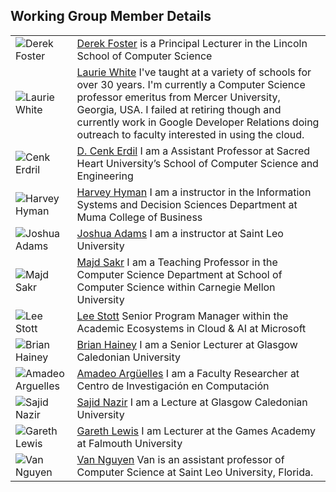 ## Working Group Member Details

|| |
| - | - |
| ![Derek Foster](https://raw.githubusercontent.com/cloudcomputingcurricula/Cloud-Computing-Curricula/master/Core/Profiles/Dfoster.jpg) | [Derek Foster](https://staff.lincoln.ac.uk/defoster) is a Principal Lecturer in the Lincoln School of Computer Science  |
|![Laurie White](https://raw.githubusercontent.com/cloudcomputingcurricula/Cloud-Computing-Curricula/master/Core/Profiles/LaurieW.jpg) |[Laurie White](https://laurie.dev/)  I've taught at a variety of schools for over 30 years.  I'm currently a Computer Science professor emeritus from Mercer University, Georgia, USA.  I failed at retiring though and currently work in Google Developer Relations doing  outreach to faculty interested in using the cloud. |
| ![Cenk Erdril](https://raw.githubusercontent.com/cloudcomputingcurricula/Cloud-Computing-Curricula/master/Core/Profiles/Erdil_Cenk.jpg) | [D. Cenk Erdil](https://www.sacredheart.edu/academics/schoolofcomputerscienceengineering/facultystaff/dcenkerdilphd/)  I am a Assistant Professor at Sacred Heart University’s School of Computer Science and Engineering |
| ![Harvey Hyman](https://raw.githubusercontent.com/cloudcomputingcurricula/Cloud-Computing-Curricula/master/Core/Profiles/hyman-harvey.jpg) |[Harvey Hyman](https://www.usf.edu/business/contacts/hyman-harvey.aspx) I am a instructor in the Information Systems and Decision Sciences Department at Muma College of Business|
|![Joshua Adams](https://raw.githubusercontent.com/cloudcomputingcurricula/Cloud-Computing-Curricula/master/Core/Profiles/JoshuaA.jpg) | [Joshua Adams](https://www.linkedin.com/in/joshua-adams-a24b7b24) I am a instructor at Saint Leo University 
| ![Majd Sakr](https://raw.githubusercontent.com/cloudcomputingcurricula/Cloud-Computing-Curricula/master/Core/Profiles/Majd.jpg) | [Majd Sakr](https://www.cs.cmu.edu/~msakr/) I am a Teaching Professor in the Computer Science Department at School of Computer Science within Carnegie Mellon University|
| ![Lee Stott](https://raw.githubusercontent.com/cloudcomputingcurricula/Cloud-Computing-Curricula/master/Core/Profiles/LeeS.jpg) | [Lee Stott](https://www.linkedin.com/in/leestott/) Senior Program Manager within the Academic Ecosystems in Cloud & AI at Microsoft|
| ![Brian Hainey](https://raw.githubusercontent.com/cloudcomputingcurricula/Cloud-Computing-Curricula/master/Core/Profiles/BrianH.jpg) | [Brian Hainey](http://researchonline.gcu.ac.uk/portal/en/persons/brian-hainey(51f44dfe-1c37-4717-a293-49b105abd2f7).html) I am a Senior Lecturer at Glasgow Caledonian University|
|![Amadeo Arguelles](https://raw.githubusercontent.com/cloudcomputingcurricula/Cloud-Computing-Curricula/master/Core/Profiles/AmadeoA.jpg) |[Amadeo Argüelles](http://ipn.academia.edu/) I am a Faculty Researcher at Centro de Investigación en Computación|
|![Sajid Nazir](https://raw.githubusercontent.com/cloudcomputingcurricula/Cloud-Computing-Curricula/master/Core/Profiles/SajidN.jpg) | [Sajid Nazir](http://researchonline.gcu.ac.uk/portal/en/persons/sajid-nazir(64f8543b-076e-46d3-8243-aee3062360fa).html)  I am a Lecture at Glasgow Caledonian University |
|![Gareth Lewis](https://raw.githubusercontent.com/cloudcomputingcurricula/Cloud-Computing-Curricula/master/Core/Profiles/GarethL.jpg) |[Gareth Lewis](https://www.falmouth.ac.uk/staff/gareth-lewis) I am Lecturer at the Games Academy at Falmouth University |
| ![Van Nguyen](https://raw.githubusercontent.com/cloudcomputingcurricula/Cloud-Computing-Curricula/master/Core/Profiles/VanN.jpg) | [Van Nguyen](https://www.saintleo.edu/faculty-bios/van-nguyen) Van is an assistant professor of Computer Science at Saint Leo University, Florida. |
